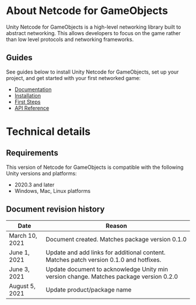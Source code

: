 # About Netcode for GameObjects

Unity Netcode for GameObjects is a high-level networking library built to abstract networking. This allows developers to focus on the game rather than low level protocols and networking frameworks. 

## Guides

See guides below to install Unity Netcode for GameObjects, set up your project, and get started with your first networked game:

* [Documentation](https://docs-multiplayer.unity3d.com/docs/getting-started/about-mlapi)
* [Installation](https://docs-multiplayer.unity3d.com/docs/migration/install)
* [First Steps](https://docs-multiplayer.unity3d.com/docs/tutorials/helloworldintro)
* [API Reference](https://docs-multiplayer.unity3d.com/docs/mlapi-api/introduction)

# Technical details

## Requirements

This version of Netcode for GameObjects is compatible with the following Unity versions and platforms:

* 2020.3 and later
* Windows, Mac, Linux platforms

## Document revision history

|Date|Reason|
|---|---|
|March 10, 2021|Document created. Matches package version 0.1.0|
|June 1, 2021|Update and add links for additional content. Matches patch version 0.1.0 and hotfixes.|
|June 3, 2021|Update document to acknowledge Unity min version change. Matches package version 0.2.0|
|August 5, 2021|Update product/package name|

